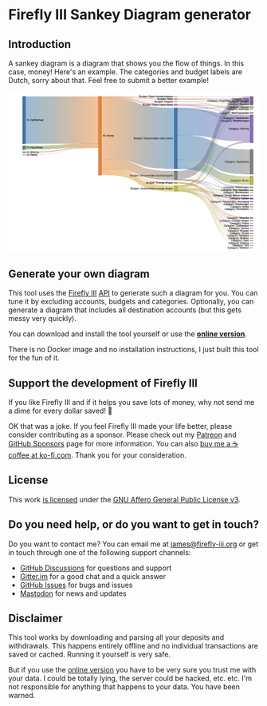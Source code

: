 # Firefly III Sankey Diagram generator

## Introduction

A sankey diagram is a diagram that shows you the flow of things. In this case, money! Here's an example. The categories and budget labels are Dutch, sorry about that. Feel free to submit a better example!

![Example Sankey Diagram](sankey-example.png "Example Sankey Diagram")

## Generate your own diagram

This tool uses the [Firefly III](https://www.firefly-iii.org/) [API](https://api-docs.firefly-iii.org/) to generate such a diagram for you. You can tune it by excluding accounts, budgets and categories. Optionally, you can generate a diagram that includes all destination accounts (but this gets messy very quickly).

You can download and install the tool yourself or use the **[online version](https://sankey.firefly-iii.org/)**.

There is no Docker image and no installation instructions, I just built this tool for the fun of it.

<!-- SPONSOR TEXT -->

## Support the development of Firefly III

If you like Firefly III and if it helps you save lots of money, why not send me a dime for every dollar saved! 🥳

OK that was a joke. If you feel Firefly III made your life better, please consider contributing as a sponsor. Please check out my [Patreon](https://www.patreon.com/jc5) and [GitHub Sponsors](https://github.com/sponsors/JC5) page for more information. You can also [buy me a ☕️ coffee at ko-fi.com](https://ko-fi.com/Q5Q5R4SH1). Thank you for your consideration.

<!-- END OF SPONSOR TEXT -->

## License

This work [is licensed](https://github.com/firefly-iii/firefly-iii/blob/main/LICENSE) under the [GNU Affero General Public License v3](https://www.gnu.org/licenses/agpl-3.0.html).

<!-- HELP TEXT -->

## Do you need help, or do you want to get in touch?

Do you want to contact me? You can email me at [james@firefly-iii.org](mailto:james@firefly-iii.org) or get in touch through one of the following support channels:

- [GitHub Discussions](https://github.com/firefly-iii/firefly-iii/discussions/) for questions and support
- [Gitter.im](https://gitter.im/firefly-iii/firefly-iii) for a good chat and a quick answer
- [GitHub Issues](https://github.com/firefly-iii/firefly-iii/issues) for bugs and issues
- <a rel="me" href="https://fosstodon.org/@ff3">Mastodon</a> for news and updates

<!-- END OF HELP TEXT -->

## Disclaimer

This tool works by downloading and parsing all your deposits and withdrawals. This happens entirely offline and no individual transactions are saved or cached. Running it yourself is very safe. 

But if you use the [online version](https://sankey.firefly-iii.org/) you have to be very sure you trust me with your data. I could be totally lying, the server could be hacked, etc. etc. I'm not responsible for anything that happens to your data. You have been warned.
